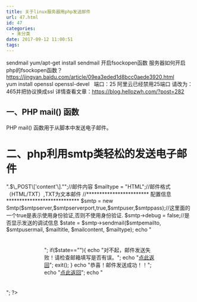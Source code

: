 ```yaml
---
title: 关于linux服务器用php发送邮件
url: 47.html
id: 47
categories:
  - 未分类
date: 2017-09-12 11:00:51
tags:
---
```


sendmail yum/apt-get install sendmail 开启fsockopen函数 服务器如何开启php的fsockopen函数？ https://jingyan.baidu.com/article/09ea3eded1d8bcc0aede3920.html yum install openssl openssl-devel   端口：25 阿里云已经禁用25端口 请改为：465并把协议换成ssl 详情查看文章：https://blog.hellozwh.com/?post=282

一、PHP mail() 函数
---------------

PHP mail() 函数用于从脚本中发送电子邮件。 <?php $to = "someone@example.com"; $subject = "Test mail"; $message = "Hello! This is a simple email message."; $from = "someonelse@example.com"; $headers = "From: $from"; mail($to,$subject,$message,$headers); echo "Mail Sent."; ?>  

二、php利用smtp类轻松的发送电子邮件
=====================

<?php require\_once "Smtp.class.php"; //******************** 配置信息 ******************************** $smtpserver = "smtp.126.com";//SMTP服务器 $smtpserverport =25;//SMTP服务器端口 $smtpusermail = "new2008oh@126.com";//SMTP服务器的用户邮箱 $smtpemailto = $\_POST\['toemail'\];//发送给谁 $smtpuser = "new2008oh";//SMTP服务器的用户帐号(或填写new2008oh@126.com，这项有些邮箱需要完整的) $smtppass = "您的邮箱密码";//SMTP服务器的用户密码 $mailtitle = $\_POST\['title'\];//邮件主题 $mailcontent = "<h1>".$\_POST\['content'\]."</h1>";//邮件内容 $mailtype = "HTML";//邮件格式（HTML/TXT）,TXT为文本邮件 //************************ 配置信息 **************************** $smtp = new Smtp($smtpserver,$smtpserverport,true,$smtpuser,$smtppass);//这里面的一个true是表示使用身份验证,否则不使用身份验证. $smtp->debug = false;//是否显示发送的调试信息 $state = $smtp->sendmail($smtpemailto, $smtpusermail, $mailtitle, $mailcontent, $mailtype); echo "<div style='width:300px; margin:36px auto;'>"; if($state==""){ echo "对不起，邮件发送失败！请检查邮箱填写是否有误。"; echo "<a href='index.html'>点此返回</a>"; exit(); } echo "恭喜！邮件发送成功！！"; echo "<a href='index.html'>点此返回</a>"; echo "</div>"; ?>